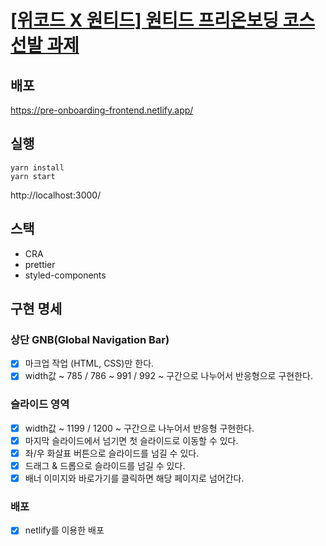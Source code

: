 # [[위코드 X 원티드] 원티드 프리온보딩 코스 선발 과제](https://www.notion.so/X-9e8ff10dd1614112a81797219b7e6742)

## 배포

https://pre-onboarding-frontend.netlify.app/

## 실행

```
yarn install
yarn start 
```

http://localhost:3000/


## 스택

- CRA
- prettier
- styled-components

## 구현 명세


### 상단 GNB(Global Navigation Bar)

- [x] 마크업 작업 (HTML, CSS)만 한다.
- [x] width값 ~ 785 / 786 ~ 991 / 992 ~ 구간으로 나누어서 반응형으로 구현한다.

### 슬라이드 영역

- [x] width값 ~ 1199 / 1200 ~ 구간으로 나누어서 반응형 구현한다.
- [x] 마지막 슬라이드에서 넘기면 첫 슬라이드로 이동할 수 있다.
- [x] 좌/우 화살표 버튼으로 슬라이드를 넘길 수 있다.
- [x] 드래그 & 드롭으로 슬라이드를 넘길 수 있다.
- [x] 배너 이미지와 바로가기를 클릭하면 해당 페이지로 넘어간다.

### 배포

- [x] netlify를 이용한 배포
